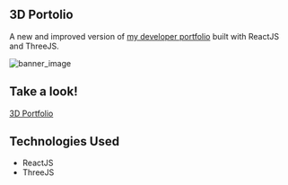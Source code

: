 ## 3D Portolio
A new and improved version of [my developer portfolio](https://seancurrlin.onrender.com/) built with ReactJS and ThreeJS.

![banner_image](https://i.imgur.com/jwsYgV5.png)

## Take a look!
[3D Portfolio](https://seancurrlin.com/)

## Technologies Used
* ReactJS
* ThreeJS